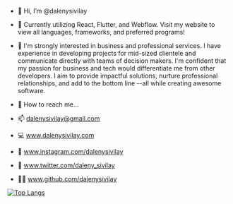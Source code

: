 - 👋 Hi, I’m @dalenysivilay
- 💪 Currently utilizing React, Flutter, and Webflow. Visit my website to view all languages, frameworks, and preferred programs!
- 🚀 I'm strongly interested in business and professional services. 
I have experience in developing projects for mid-sized clientele and communicate directly with teams of decision makers. 
I'm confident that my passion for business and tech would differentiate me from other developers. 
I aim to provide impactful solutions, nurture professional relationships, and add to the bottom line --all while creating awesome software.

- 📱 How to reach me...
- 📫 dalenysivilay@gmail.com
- 💻 www.dalenysivilay.com
- 📸 www.instagram.com/dalenysivilay
- 🐣 www.twitter.com/daleny_sivilay
- 👩‍💻 www.github.com/dalenysivilay

[![Top Langs](https://github-readme-stats.vercel.app/api/top-langs/?username=dalenysivilay&langs_count=10&layout=compact)](https://github.com/anuraghazra/github-readme-stats)
<!---
dalenysivilay/dalenysivilay is a ✨ special ✨ repository because its `README.md` (this file) appears on your GitHub profile.
You can click the Preview link to take a look at your changes.
--->
